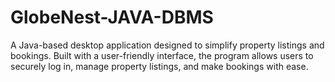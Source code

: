 # GlobeNest-JAVA-DBMS
A Java-based desktop application designed to simplify property listings and bookings. Built with a user-friendly interface, the program allows users to securely log in, manage property listings, and make bookings with ease.
